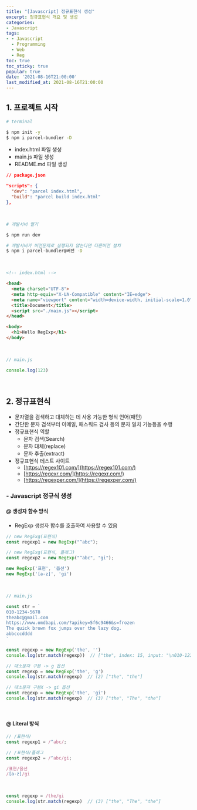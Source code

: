 ```yaml
---
title: "[Javascript] 정규표현식 생성"
excerpt: 정규표현식 개요 및 생성
categories:
- Javascript
tags:
- - Javascript
  - Programming
  - Web
  - Reg
toc: true
toc_sticky: true
popular: true
date: '2021-08-16T21:00:00'
last_modified_at: 2021-08-16T21:00:00
---
```


## 1. 프로젝트 시작

```bash
# terminal

$ npm init -y
$ npm i parcel-bundler -D
```

- index.html 파일 생성
- main.js 파일 생성
- README.md 파일 생성

```json
// package.json

"scripts": {
  "dev": "parcel index.html",
  "build": "parcel build index.html"
},
```

<br>

```bash
# 개발서버 열기

$ npm run dev

# 개발서버가 버전문제로 실행되지 않는다면 다른버전 설치
$ npm i parcel-bundler@버전 -D
```

<br>

```html
<!-- index.html -->

<head>
  <meta charset="UTF-8">
  <meta http-equiv="X-UA-Compatible" content="IE=edge">
  <meta name="viewport" content="width=device-width, initial-scale=1.0">
  <title>Document</title>
  <script src="./main.js"></script>
</head>

<body>
  <h1>Hello RegExp</h1>
</body>
```

<br>

```javascript
// main.js

console.log(123)
```


<br>

## 2. 정규표현식

- 문자열을 검색하고 대체하는 데 사용 가능한 형식 언어(패턴)
- 간단한 문자 검색부터 이메일, 패스워드 검사 등의 문자 일치 기능등을 수행
- 정규표현식 역할
    - 문자 검색(Search)
    - 문자 대체(replace)
    - 문자 추출(extract)
- 정규표현식 테스트 사이트
    - [https://regex101.com/](https://regex101.com/)
    - [https://regexr.com/](https://regexr.com/)
    - [https://regexper.com/](https://regexper.com/)


### - Javascript 정규식 생성

#### @ 생성자 함수 방식

- RegExp 생성자 함수를 호출하여 사용할 수 있음

```js
// new RegExg(표현식)
const regexp1 = new RegExp("^abc");

// new RegExg(표현식, 플래그)
const regexp2 = new RegExp("^abc", "gi");

new RegExp('표현', '옵션')
new RegExp('[a-z]', 'gi')
```

<br>

```js
// main.js

const str = `
010-1234-5678
theabc@gmail.com
https://www.omdbapi.com/?apikey=5f6c9466&s=frozen
The quick brown fox jumps over the lazy dog.
abbcccdddd
`

const regexp = new RegExp('the', '')
console.log(str.match(regexp))  // ["the", index: 15, input: "\n010-1234-5678\ntheabc@..."]

// 대소문자 구분 -> g 옵션
const regexp = new RegExp('the', 'g')
console.log(str.match(regexp)  // (2) ["the", "the"]

// 대소문자 구분X -> gi 옵션
const regexp = new RegExp('the', 'gi')
console.log(str.match(regexp)  // (3) ["the", "The", "the"]
```

<br>

#### @ Literal 방식

```js
// /표현식/
const regexp1 = /^abc/;

// /표현식/플래그
const regexp2 = /^abc/gi;

/표현/옵션
/[a-z]/gi
```

<br>

```js
const regexp = /the/gi
console.log(str.match(regexp)  // (3) ["the", "The", "the"]
```